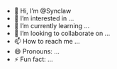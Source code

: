 - 👋 Hi, I’m @Synclaw
- 👀 I’m interested in ...
- 🌱 I’m currently learning ...
- 💞️ I’m looking to collaborate on ...
- 📫 How to reach me ...
- 😄 Pronouns: ...
- ⚡ Fun fact: ...

<!---
Synclaw/Synclaw is a ✨ special ✨ repository because its `README.md` (this file) appears on your GitHub profile.
You can click the Preview link to take a look at your changes.
--->
